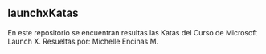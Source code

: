 ## launchxKatas

En este repositorio se encuentran resultas las Katas del Curso de Microsoft Launch X.
Resueltas por: Michelle Encinas M.
